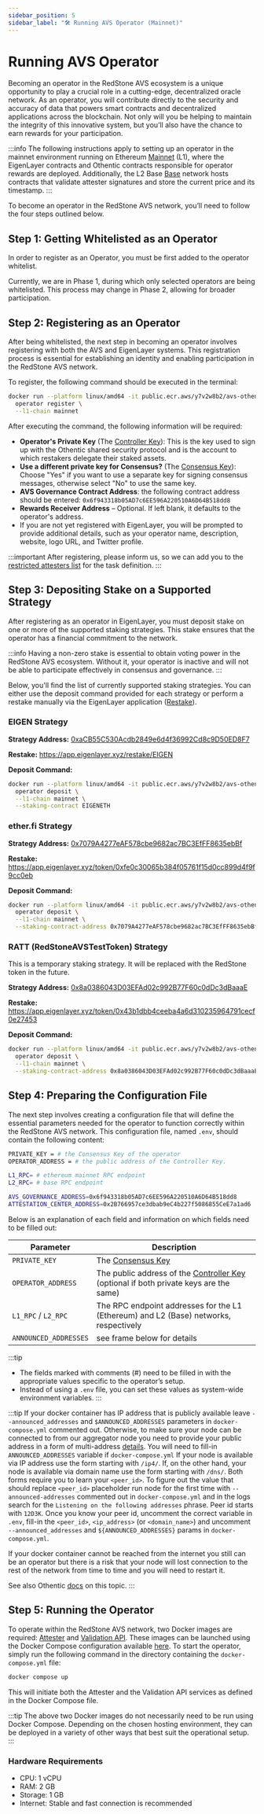 ```yaml
---
sidebar_position: 5
sidebar_label: "🛠️ Running AVS Operator (Mainnet)"
---
```


# Running AVS Operator

Becoming an operator in the RedStone AVS ecosystem is a unique opportunity to play a crucial role in a cutting-edge, decentralized oracle network.
As an operator, you will contribute directly to the security and accuracy of data that powers smart contracts and decentralized applications across the blockchain.
Not only will you be helping to maintain the integrity of this innovative system, but you’ll also have the chance to earn rewards for your participation.

:::info
The following instructions apply to setting up an operator in the mainnet environment running on Ethereum [Mainnet](https://etherscan.io/) (L1), where the EigenLayer contracts and Othentic contracts responsible for operator rewards are deployed. Additionally, the L2 Base [Base](https://basescan.org/) network hosts contracts that validate attester signatures and store the current price and its timestamp.
:::

To become an operator in the RedStone AVS network, you’ll need to follow the four steps outlined below.

## Step 1: Getting Whitelisted as an Operator

In order to register as an Operator, you must be first added to the operator whitelist.

Currently, we are in Phase 1, during which only selected operators are being whitelisted. This process may change in Phase 2, allowing for broader participation.

## Step 2: Registering as an Operator

After being whitelisted, the next step in becoming an operator involves registering with both the AVS and EigenLayer systems.
This registration process is essential for establishing an identity and enabling participation in the RedStone AVS network.

To register, the following command should be executed in the terminal:

```bash
docker run --platform linux/amd64 -it public.ecr.aws/y7v2w8b2/avs-othentic-client:4fe497a6 \
  operator register \
  --l1-chain mainnet
```

After executing the command, the following information will be required:

- **Operator's Private Key** (The [Controller Key](https://docs.othentic.xyz/main/avs-framework/othentic-cli/operator-registration#controller-key-and-consensus-key)): This is the key used to sign up with the Othentic shared security protocol and is the account to which restakers delegate their staked assets.
- **Use a different private key for Consensus?** (The [Consensus Key](https://docs.othentic.xyz/main/avs-framework/othentic-cli/operator-registration#controller-key-and-consensus-key)): Choose "Yes" if you want to use a separate key for signing consensus messages, otherwise select "No" to use the same key.
- **AVS Governance Contract Address**: the following contract address should be entered: `0x6f943318b05AD7c6EE596A220510A6D64B518dd8`
- **Rewards Receiver Address** – Optional. If left blank, it defaults to the operator's address.
- If you are not yet registered with EigenLayer, you will be prompted to provide additional details, such as your operator name, description, website, logo URL, and Twitter profile.

:::important
After registering, please inform us, so we can add you to the [restricted attesters list](https://docs.othentic.xyz/main/avs-framework/othentic-consensus/task-and-task-definitions#set-restricted-operator-set-for-a-task) for the task definition.
:::

## Step 3: Depositing Stake on a Supported Strategy

After registering as an operator in EigenLayer, you must deposit stake on one or more of the supported staking strategies.
This stake ensures that the operator has a financial commitment to the network.

:::info
Having a non-zero stake is essential to obtain voting power in the RedStone AVS ecosystem. Without it, your operator is inactive and will not be able to participate effectively in consensus and governance.
:::

Below, you'll find the list of currently supported staking strategies.
You can either use the deposit command provided for each strategy or perform a restake manually via the EigenLayer application ([Restake](https://app.eigenlayer.xyz/token)).

### EIGEN Strategy

**Strategy Address:** [0xaCB55C530Acdb2849e6d4f36992Cd8c9D50ED8F7](https://etherscan.io/address/0xaCB55C530Acdb2849e6d4f36992Cd8c9D50ED8F7)

**Restake:** https://app.eigenlayer.xyz/restake/EIGEN

**Deposit Command:**

```bash
docker run --platform linux/amd64 -it public.ecr.aws/y7v2w8b2/avs-othentic-client:4fe497a6 \
  operator deposit \
  --l1-chain mainnet \
  --staking-contract EIGENETH
```

### ether.fi Strategy

**Strategy Address:** [0x7079A4277eAF578cbe9682ac7BC3EfFF8635ebBf](https://etherscan.io/address/0x7079A4277eAF578cbe9682ac7BC3EfFF8635ebBf)

**Restake:** https://app.eigenlayer.xyz/token/0xfe0c30065b384f05761f15d0cc899d4f9f9cc0eb

**Deposit Command:**

```bash
docker run --platform linux/amd64 -it public.ecr.aws/y7v2w8b2/avs-othentic-client:4fe497a6 \
  operator deposit \
  --l1-chain mainnet \
  --staking-contract-address 0x7079A4277eAF578cbe9682ac7BC3EfFF8635ebBf
```

### RATT (RedStoneAVSTestToken) Strategy

This is a temporary staking strategy. It will be replaced with the RedStone token in the future.

**Strategy Address:** [0x8a0386043D03EFAd02c992B77F60c0dDc3dBaaaE](https://etherscan.io/address/0x8a0386043D03EFAd02c992B77F60c0dDc3dBaaaE)

**Restake:** https://app.eigenlayer.xyz/token/0x43b1dbb4ceeba4a6d310235964791cecf0e27453

**Deposit Command:**

```bash
docker run --platform linux/amd64 -it public.ecr.aws/y7v2w8b2/avs-othentic-client:4fe497a6 \
  operator deposit \
  --l1-chain mainnet \
  --staking-contract-address 0x8a0386043D03EFAd02c992B77F60c0dDc3dBaaaE
```

## Step 4: Preparing the Configuration File

The next step involves creating a configuration file that will define the essential parameters needed for the operator to function correctly within the RedStone AVS network.
This configuration file, named `.env`, should contain the following content:

```bash
PRIVATE_KEY = # the Consensus Key of the operator
OPERATOR_ADDRESS = # the public address of the Controller Key.

L1_RPC= # ethereum mainnet RPC endpoint
L2_RPC= # base RPC endpoint

AVS_GOVERNANCE_ADDRESS=0x6f943318b05AD7c6EE596A220510A6D64B518dd8
ATTESTATION_CENTER_ADDRESS=0x2B766957ce3dbab9eC4b227f5086855CeE7a1ad6
```

Below is an explanation of each field and information on which fields need to be filled out:

| Parameter             | Description                                                                                                                                                                              |
| --------------------- | ---------------------------------------------------------------------------------------------------------------------------------------------------------------------------------------- |
| `PRIVATE_KEY`         | The [Consensus Key](https://docs.othentic.xyz/main/avs-framework/othentic-cli/private-key-management#consensus-key)                                                                      |
| `OPERATOR_ADDRESS`    | The public address of the [Controller Key](https://docs.othentic.xyz/main/avs-framework/othentic-cli/private-key-management#controller-key) (optional if both private keys are the same) |
| `L1_RPC` / `L2_RPC`   | The RPC endpoint addresses for the L1 (Ethereum) and L2 (Base) networks, respectively                                                                                                    |
| `ANNOUNCED_ADDRESSES` | see frame below for details                                                                                                                                                              |

:::tip

- The fields marked with comments (#) need to be filled in with the appropriate values specific to the operator’s setup.
- Instead of using a `.env` file, you can set these values as system-wide environment variables.
  :::

:::tip
If your docker container has IP address that is publicly available leave `--announced_addresses` and `$ANNOUNCED_ADDRESSES` parameters in `docker-compose.yml` commented out.
Otherwise, to make sure your node can be connected to from our aggregator node you need to provide your public address in a form of multi-address [details](https://docs.libp2p.io/concepts/fundamentals/addressing/).
You will need to fill-in `ANNOUNCED_ADDRESSES` variable if `docker-compose.yml`
If your node is available via IP address use the form starting with `/ip4/`. If, on the other hand, your node is available via domain name use the form starting with `/dns/`.
Both forms require you to learn your `<peer_id>`. To figure out the value that should replace `<peer_id>` placeholder run node for the first time with `--announced-addresses` commented out
in `docker-compose.yml` and in the logs search for the `Listening on the following addresses` phrase. Peer id starts with `12D3K`.
Once you know your peer id, uncomment the correct variable in `.env`, fill-in the `<peer_id>`, `<ip_address>` (or `<domain_name>`) and uncomment `--announced_addresses` and `${ANNOUNCED_ADDRESSES}` params in `docker-compose.yml`.

If your docker container cannot be reached from the internet you still can be an operator but there is a risk that your node will lost connection to the rest of the network from time to time and you will need to restart it.

See also Othentic [docs](https://docs.othentic.xyz/main/avs-framework/othentic-cli/node-operators) on this topic.
:::

## Step 5: Running the Operator

To operate within the RedStone AVS network, two Docker images are required: [Attester](/docs/avs/service-components#attester) and [Validation API](/docs/avs/service-components#validation-api).
These images can be launched using the Docker Compose configuration available [here](https://github.com/redstone-finance/redstone-oracles-monorepo/tree/main/packages/restaking/mainnet/operator).
To start the operator, simply run the following command in the directory containing the `docker-compose.yml` file:

```sh
docker compose up
```

This will initiate both the Attester and the Validation API services as defined in the Docker Compose file.

:::tip
The above two Docker images do not necessarily need to be run using Docker Compose.
Depending on the chosen hosting environment, they can be deployed in a variety of other ways that best suit the operational setup.
:::

### Hardware Requirements

- CPU: 1 vCPU
- RAM: 2 GB
- Storage: 1 GB
- Internet: Stable and fast connection is recommended
